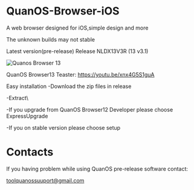 # QuanOS-Browser-iOS
A web browser designed for iOS,simple design and more

The unknown builds may not stable


Latest version(pre-release) Release NLDX13V3R (13 v3.1)

![Quanos Browser 13](https://user-images.githubusercontent.com/107976829/175765240-13be212f-e0f6-4705-bd82-eb53c7465cb8.png)


QuanOS Browser13 Teaster:
https://youtu.be/xnx4G5S1guA

Easy installation
-Download the zip files in release

-Extract\

-If you upgrade from QuanOS Browser12 Developer please choose ExpressUpgrade

-If you on stable version please choose setup

# Contacts

If you having problem while using QuanOS pre-release software contact:

toolquanossuuport@gmail.com

